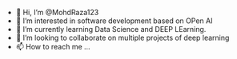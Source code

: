 - 👋 Hi, I’m @MohdRaza123
- 👀 I’m interested in software development based on OPen AI
- 🌱 I’m currently learning Data Science and DEEP LEarning.
- 💞️ I’m looking to collaborate on multiple projects of deep learning
- 📫 How to reach me ...

<!---
MohdRaza123/MohdRaza123 is a ✨ special ✨ repository because its `README.md` (this file) appears on your GitHub profile.
You can click the Preview link to take a look at your changes.
--->
